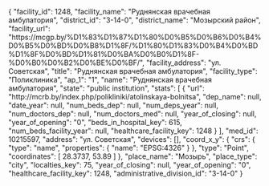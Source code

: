 {
    "facility_id": 1248,
    "facility_name": "Руднянская врачебная амбулатория",
    "district_id": "3-14-0",
    "district_name": "Мозырский район",
    "facility_url": "https:\/\/mcgp.by\/%D1%83%D1%87%D1%80%D0%B5%D0%B6%D0%B4%D0%B5%D0%BD%D0%B8%D1%8F\/%D1%80%D1%83%D0%B4%D0%BD%D1%8F%D0%BD%D1%81%D0%BA%D0%B0%D1%8F-%D0%B0%D0%B2%D0%BE%D0%BF\/",
    "facility_address": "ул. Советская",
    "title": "Руднянская врачебная амбулатория",
    "facility_type": "Поликлиника",
    "ap_1": "1",
    "name": "Руднянская врачебная амбулатория",
    "state": "public institution",
    "stats": [
        {
            "url": "http:\/\/mcrb.by\/index.php\/polikliniki\/atolinskaya-bolnitsa",
            "dep_name": null,
            "date_year": null,
            "num_beds_dep": null,
            "num_deps_year": null,
            "num_doctors_dep": null,
            "num_doctors_med": null,
            "year_of_closing": null,
            "year_of_opening": "0",
            "beds_in_hospital_key": 615,
            "num_beds_facility_year": null,
            "healthcare_facility_key": 1248
        }
    ],
    "med_id": 10215597,
    "address": "ул. Советская",
    "devices": [],
    "coord_x_y": {
        "crs": {
            "type": "name",
            "properties": {
                "name": "EPSG:4326"
            }
        },
        "type": "Point",
        "coordinates": [
            28.3737,
            53.89
        ]
    },
    "place_name": "Мозырь",
    "place_type": "city",
    "localties_key": 75,
    "year_of_closing": null,
    "year_of_opening": "0",
    "healthcare_facility_key": 1248,
    "administrative_division_id": "3-14-0"
}